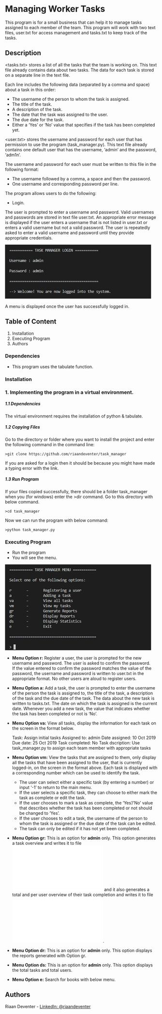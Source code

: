 # Managing Worker Tasks

This program is for a small business that can help it to manage tasks assigned to each member of the team. 
This program will work with two text files, user.txt for access management and tasks.txt to keep track of the tasks.

## Description

<tasks.txt> stores a list of all the tasks that the team is working on. This text file already contains data about two tasks. 
The data for each task is stored on a separate line in the text file. 

Each line includes the following data (separated by a comma and space) about a task in this order:
* The username of the person to whom the task is assigned.
* The title of the task.
* A description of the task.
* The date that the task was assigned to the user.
* The due date for the task.
* Either a ‘Yes’ or ‘No’ value that specifies if the task has been completed yet.

<user.txt> stores the username and password for each user that has permission to use the program (task_manager.py). 
This text file already contains one default user that has the username, ‘admin’ and the password, ‘adm1n’. 

The username and password for each user must be written to this file in the following format:
* The username followed by a comma, a space and then the password.
* One username and corresponding password per line.

The program allows users to do the following:

* Login. 

The user is prompted to enter a username and password. Valid usernames and passwords are stored in text file user.txt. 
An appropriate error message is displayed if the user enters a username that is not listed in user.txt or enters a valid username but not a valid password. 
The user is repeatedly asked to enter a valid username and password until they provide appropriate credentials.

![Main Menu](/images/login.jpg)

A menu is displayed once the user has successfully logged in.

## Table of Content
1. Installation
2. Executing Program
3. Authors

### Dependencies

* This program uses the tabulate function.

### Installation

### 1.  Implementing the program in a virtual environment.

##### 1.1   Dependencies

The virtual environment requires the installation of python & tabulate.

##### 1.2   Copying Files

Go to the directory or folder where you want to install the project and enter the following command in the command line:
```
>git clone https://github.com/riaandeventer/task_manager
```
If you are asked for a login then it should be because you might have made a typing error with the link.

##### 1.3   Run Program

If your files copied successfully, there should be a folder task_manager when you (for windows) enter the >dir command.
Go to this directory with below command.
```
>cd task_manager
```
Now we can run the program with below command:
```
>python task_manager.py
```
### Executing Program

* Run the program
* You will see the menu.

![Main Menu](/images/menu.jpg)

* __Menu Option r:__ Register a user, the user is prompted for the new username and password. The user is asked to confirm the password.   
      If the value entered to confirm the password matches the value of the password, the username and password is written to user.txt 
      in the appropriate format. No other users are aloud to register users.
      
* __Menu Option a:__ Add a task, the user is prompted to enter the username of the person the task is assigned to, 
    the title of the task, a description of the task and the due date of the task. The data about the new task is written to tasks.txt. 
    The date on which the task is assigned is the current date. Whenever you add a new task, the value that indicates whether 
    the task has been completed or not is ‘No’.
    
* __Menu Option va:__ View all tasks, display the information for each task on the screen in the format below.

    Task:               Assign initial tasks
    Assigned to:        admin
    Date assigned:      10 Oct 2019
    Due date:           25 Oct 2019
    Task completed:     No
    Task dscription:    Use task_manager.py to assign each team member with appropriate tasks
    
* __Menu Option vm:__ View the tasks that are assigned to them, only display all the tasks that have been assigned to the user, 
    that is currently logged-in, on the screen in the format above.
    Each task is displayed with a corresponding number which can be used to identify the task.
    -   The user can select either a specific task (by entering a number) or input ‘-1’ to return to the main menu.
    -   If the user selects a specific task, they can choose to either mark the task as complete or edit the task. 
    -   If the user chooses to mark a task as complete, the ‘Yes’/’No’ value that
        describes whether the task has been completed or not should be changed to ‘Yes’. 
    -   If the user chooses to edit a task, the username of the person to whom the task is assigned or the due date of the task can be edited. 
    -   The task can only be edited if it has not yet been completed.
    
* __Menu Option gr:__ This is an option for __admin__ only. This option generates a task overview and writes it to file ![task_overview.txt](/task_overview.txt) and
      it also generates a total and per user overview of their task completion and writes it to file ![user_overview.txt](/user_overview.txt).
      
* __Menu Option dr:__ This is an option for __admin__ only. This option displays the reports generated with Option gr.

* __Menu Option ds:__ This is an option for __admin__ only. This option displays the total tasks and total users.

* __Menu Option e:__ Search for books with below menu.

## Authors

Riaan Deventer  - [LinkedIn: @riaandeventer](https://www.linkedin.com/in/riaandeventer/)
